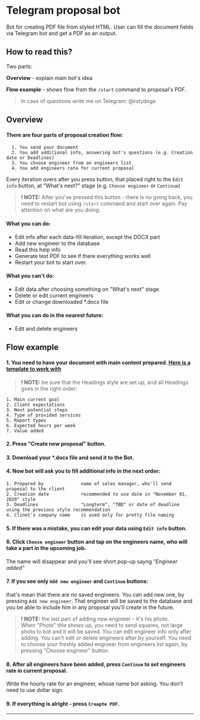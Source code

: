# Telegram proposal bot

Bot for creating PDF file from styled HTML. User can fill the document fields via Telegram bot and get a PDF as an output.

## How to read this?

Two parts:

**Overview** -  explain main bot's idea

**Flow example** - shows flow from the `/start` command to proposal's PDF.

>In case of questions write me on Telegram: @rotydoge

## Overview

#### There are four parts of proposal creation flow:
      1. You send your document
      2. You add additional info, answering bot's questions (e.g. Creation date or Deadlines)
      3. You choose engineer from an engineers list
      4. You add engineers rate for current proposal

Every iteration overs after you press button, that placed right to the `Edit info` button, at "What's next?" stage  (e.g. `Choose engineer` or `Continue`)

>**! NOTE:** After you've pressed this button - there is no going back, you need to restart bot using `/start` command and start over again. Pay attention on what are you doing.



#### What you can do:
* Edit info after each data-fill iteration, except the DOCX part
* Add new engineer to the database
* Read this help info
* Generate test PDF to see if there everything works well
* Restart your bot to start over.

#### What you can't do:
* Edit data after choosing something on "What's next" stage
* Delete or edit current engineers
* Edit or change downloaded \*\.docx file

#### What you can do in the nearest future:
* Edit and delete engineers

## Flow example

#### 1. You need to have your document with main content prepared. [Here is a template to work with](http://bit.ly/UTOR_proposal_template)

>**! NOTE:** be sure that the Headings style are set up, and all Headings goes in the right order:

    1. Main current goal
    2. Client expectations
    3. Next potential steps
    4. Type of provided services
    5. Report types
    6. Expected hours per week
    7. Value added

#### 2. Press "Create new proposal" button\.

#### 3. Download your \*.docx file and send it to the Bot.

#### 4. Now bot will ask you to fill additional info in the next order:
    1. Prepared by              name of sales manager, who'll send proposal to the client
    2. Creation date            recommended to use date in "November 01, 2020" style
    3. Deadlines                "Longterm", "TBD" or date of deadline using the previous style recommendation
    4. Clinet's company name    is used only for pretty file naming

#### 5. If there was a mistake, you can edit your data using `Edit info` button.

#### 6. Click `Choose engineer` button and tap on the engineers name, who will take a part in the upcoming job.
The name will disappear and you'll see short pop-up sayng _"Engineer added"_

#### 7. If you see only `Add new engineer` and `Continue` buttons:
that's mean that there are no saved engineers. You can add new one, by pressing `Add new engineer`. That engineer will be saved to the database and you be able to include him in any proposal you'll create in the future.

>**! NOTE:** the last part of adding new engineer - it's his photo.  
>When "Photo" title shows up, you need to send squares, not large photo to bot and it will be saved.
>You can edit engineer info only after adding. You can't edit or delete engineers after by yourself.
>You need to choose your freshly added engineer from engineers list again, by pressing "Choose engineer" button.

#### 8. After all engineers have been added, press `Continue` to set engineers rate in current proposal.
Write the hourly rate for an engineer, whose name bot asking. You don't need to use dollar sign.

#### 9. If everything is alright - press `Creapte PDF`.


____________________________________________________________________________________________________________


